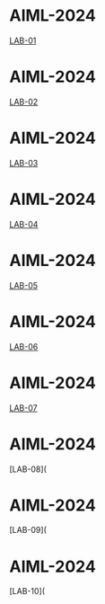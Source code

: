# AIML-2024
[LAB-01](https://github.com/2021saicharan/AIML-2024.git)

# AIML-2024
[LAB-02](https://github.com/2021saicharan/AIML-2024.git)

# AIML-2024
[LAB-03](https://github.com/2021saicharan/AIML-2024.git)

# AIML-2024
[LAB-04](https://github.com/2021saicharan/AIML-2024.git)

# AIML-2024
[LAB-05](https://github.com/2021saicharan/AIML-2024.git)

# AIML-2024
[LAB-06](https://github.com/2021saicharan/AIML-2024.git)

# AIML-2024
[LAB-07](https://github.com/2021saicharan/AIML-2024.git)

# AIML-2024
[LAB-08](

# AIML-2024
[LAB-09](

# AIML-2024
[LAB-10](
